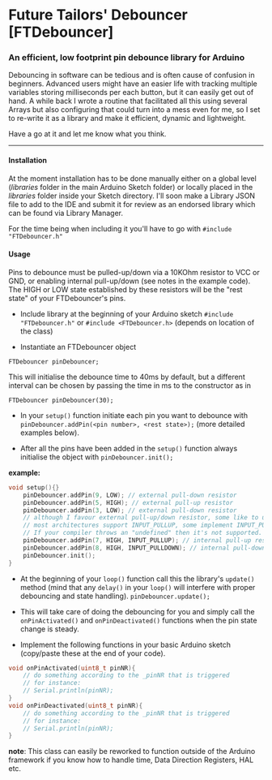 # Future Tailors' Debouncer [FTDebouncer]
### An efficient, low footprint pin debounce library for Arduino

Debouncing in software can be tedious and is often cause of confusion in beginners.
Advanced users might have an easier life with tracking multiple variables storing milliseconds per each button,
but it can easily get out of hand.
A while back I wrote a routine that facilitated all this using several Arrays but also configuring that could turn into a mess even for me,
so I set to re-write it as a library and make it efficient, dynamic and lightweight.

Have a go at it and let me know what you think.

---
#### Installation
At the moment installation has to be done manually either on a global level (*libraries* folder in the main Arduino Sketch folder) or locally placed in the *libraries* folder inside your Sketch directory.
I'll soon make a Library JSON file to add to the IDE and submit it for review as an endorsed library which can be found via Library Manager.

For the time being when including it you'll have to go with
```#include "FTDebouncer.h"```

#### Usage
Pins to debounce must be pulled-up/down via a 10KOhm resistor to VCC or GND, or enabling internal pull-up/down (see notes in the example code).
The HIGH or LOW state established by these resistors will be the "rest state" of your FTDebouncer's pins.
	
	
* Include library at the beginning of your Arduino sketch
```#include "FTDebouncer.h"```
or
```#include <FTDebouncer.h>``` (depends on location of the class)

* Instantiate an FTDebouncer object
```
FTDebouncer pinDebouncer;
```

This will initialise the debounce time to 40ms by default, but a different interval can be chosen by passing the time in ms to the constructor as in
```
FTDebouncer pinDebouncer(30);
```

* In your ```setup()``` function initiate each pin you want to debounce with
```pinDebouncer.addPin(<pin number>, <rest state>);``` (more detailed examples below).
	
* After all the pins have been added in the ```setup()``` function always initialise the object with
```pinDebouncer.init();```

__example:__
```c++
void setup(){}
	pinDebouncer.addPin(9, LOW); // external pull-down resistor
	pinDebouncer.addPin(5, HIGH); // external pull-up resistor
	pinDebouncer.addPin(3, LOW); // external pull-down resistor
	// although I favour external pull-up/down resistor, some like to use internal ones when the cpu allows it.
	// most architectures support INPUT_PULLUP, some implement INPUT_PULLDOWN.
	// If your compiler throws an "undefined" then it's not supported.
	pinDebouncer.addPin(7, HIGH, INPUT_PULLUP); // internal pull-up resistor (architecture dependent)
	pinDebouncer.addPin(8, HIGH, INPUT_PULLDOWN); // internal pull-down resistor (architecture dependent)
	pinDebouncer.init();
}
```

* At the beginning of your ```loop()``` function call this the library's ```update()``` method (mind that any ```delay()``` in your ```loop()``` will interfere with proper debouncing and state handling).
```pinDebouncer.update();```

* This will take care of doing the debouncing for you and simply call the ```onPinActivated()``` and ```onPinDeactivated()``` functions when the pin state change is steady.

* Implement the following functions in your basic Arduino sketch (copy/paste these at the end of your code).

```c++
void onPinActivated(uint8_t pinNR){
	// do something according to the _pinNR that is triggered
	// for instance:
	// Serial.println(pinNR);
}
void onPinDeactivated(uint8_t pinNR){
	// do something according to the _pinNR that is triggered
	// for instance:
	// Serial.println(pinNR);
}
```
	
__note__: This class can easily be reworked to function outside of the Arduino framework if you know how to handle time, Data Direction Registers, HAL etc.
	
